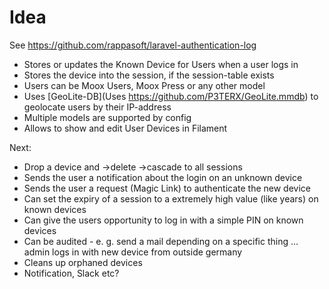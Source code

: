 # Idea

See https://github.com/rappasoft/laravel-authentication-log

-   Stores or updates the Known Device for Users when a user logs in
-   Stores the device into the session, if the session-table exists
-   Users can be Moox Users, Moox Press or any other model
-   Uses [GeoLite-DB](Uses https://github.com/P3TERX/GeoLite.mmdb) to geolocate users by their IP-address
-   Multiple models are supported by config
-   Allows to show and edit User Devices in Filament

Next:

-   Drop a device and ->delete ->cascade to all sessions
-   Sends the user a notification about the login on an unknown device
-   Sends the user a request (Magic Link) to authenticate the new device
-   Can set the expiry of a session to a extremely high value (like years) on known devices
-   Can give the users opportunity to log in with a simple PIN on known devices
-   Can be audited - e. g. send a mail depending on a specific thing ... admin logs in with new device from outside germany
-   Cleans up orphaned devices
-   Notification, Slack etc?
